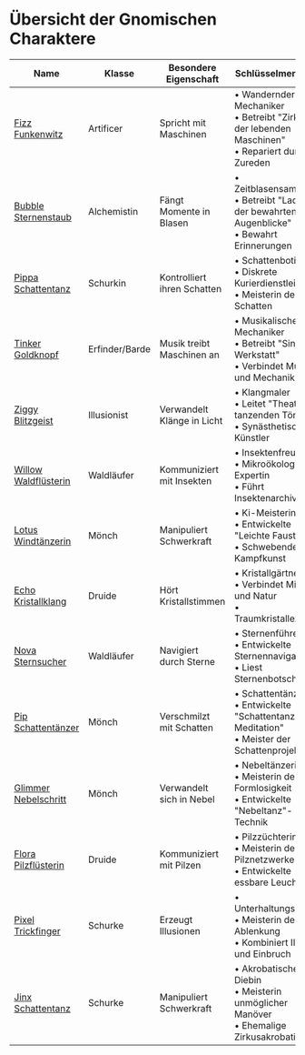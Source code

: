 # Übersicht der Gnomischen Charaktere

| Name | Klasse | Besondere Eigenschaft | Schlüsselmerkmale |
|------|--------|----------------------|-------------------|
| [Fizz Funkenwitz](Fizz_Funkenwitz.md) | Artificer | Spricht mit Maschinen | • Wandernder Mechaniker<br>• Betreibt "Zirkus der lebenden Maschinen"<br>• Repariert durch Zureden |
| [Bubble Sternenstaub](Bubble_Sternenstaub.md) | Alchemistin | Fängt Momente in Blasen | • Zeitblasensammlerin<br>• Betreibt "Laden der bewahrten Augenblicke"<br>• Bewahrt Erinnerungen |
| [Pippa Schattentanz](Pippa_Schattentanz.md) | Schurkin | Kontrolliert ihren Schatten | • Schattenbotin<br>• Diskrete Kurierdienstleisterin<br>• Meisterin der Schatten |
| [Tinker Goldknopf](Tinker_Goldknopf.md) | Erfinder/Barde | Musik treibt Maschinen an | • Musikalischer Mechaniker<br>• Betreibt "Singende Werkstatt"<br>• Verbindet Musik und Mechanik |
| [Ziggy Blitzgeist](Ziggy_Blitzgeist.md) | Illusionist | Verwandelt Klänge in Licht | • Klangmaler<br>• Leitet "Theater der tanzenden Töne"<br>• Synästhetischer Künstler |
| [Willow Waldflüsterin](Willow_Waldflüsterin.md) | Waldläufer | Kommuniziert mit Insekten | • Insektenfreundin<br>• Mikroökologie-Expertin<br>• Führt Insektenarchiv |
| [Lotus Windtänzerin](Lotus_Windtänzerin.md) | Mönch | Manipuliert Schwerkraft | • Ki-Meisterin<br>• Entwickelte "Leichte Faust"<br>• Schwebende Kampfkunst |
| [Echo Kristallklang](Echo_Kristallklang.md) | Druide | Hört Kristallstimmen | • Kristallgärtner<br>• Verbindet Mineral und Natur<br>• Traumkristallexperte |
| [Nova Sternsucher](Nova_Sternsucher.md) | Waldläufer | Navigiert durch Sterne | • Sternenführerin<br>• Entwickelte Sternennavigation<br>• Liest Sternenbotschaften |
| [Pip Schattentänzer](Pip_Schattentänzer.md) | Mönch | Verschmilzt mit Schatten | • Schattentänzer<br>• Entwickelte "Schattentanz-Meditation"<br>• Meister der Schattenprojektion |
| [Glimmer Nebelschritt](Glimmer_Nebelschritt.md) | Mönch | Verwandelt sich in Nebel | • Nebeltänzerin<br>• Meisterin der Formlosigkeit<br>• Entwickelte "Nebeltanz"-Technik |
| [Flora Pilzflüsterin](Flora_Pilzflüsterin.md) | Druide | Kommuniziert mit Pilzen | • Pilzzüchterin<br>• Meisterin der Pilznetzwerke<br>• Entwickelte essbare Leuchtpilze |
| [Pixel Trickfinger](Pixel_Trickfinger.md) | Schurke | Erzeugt Illusionen | • Unterhaltungsdiebin<br>• Meisterin der Ablenkung<br>• Kombiniert Illusion und Einbruch |
| [Jinx Schattentanz](Jinx_Schattentanz.md) | Schurke | Manipuliert Schwerkraft | • Akrobatische Diebin<br>• Meisterin unmöglicher Manöver<br>• Ehemalige Zirkusakrobatin |